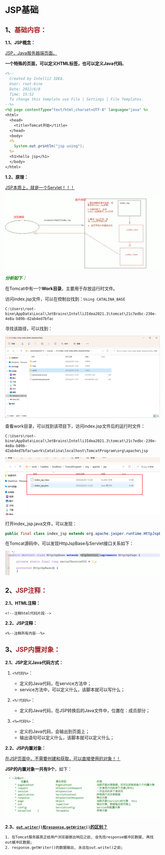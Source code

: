 # JSP基础

## 1、<span style="color:brown">基础内容：</span>

**1.1、JSP概念：**

<u>JSP，Java服务器端页面。</u>

**一个特殊的页面，可以定义HTML标签，也可以定义Java代码**。

```jsp
<%--
  Created by IntelliJ IDEA.
  User: root-bine
  Date: 2022/6/8
  Time: 15:52
  To change this template use File | Settings | File Templates.
--%>
<%@ page contentType="text/html;charset=UTF-8" language="java" %>
<html>
  <head>
    <title>Tomcat开始</title>
  </head>
  <body>
  <%
    System.out.println("jsp using");
  %>
  <h1>hello jsp</h1>
  </body>
</html>
```



**1.2、原理：**

<u>JSP本质上，就是一个Servlet！！！</u>

<img src="https://raw.githubusercontent.com/root-bine/image/main/Typora-image/JSP%E5%8E%9F%E7%90%86.png" alt="image-20220624151420465" style="zoom:67%;" />

<span style="color:green">***分析如下：***</span>

在Tomcat中有一个**Work目录**，主要用于存放运行时文件。

访问index.jsp文件，可以在控制台找到：`Using CATALINA_BASE`

```apl
C:\Users\root-bine\AppData\Local\JetBrains\IntelliJIdea2021.3\tomcat\21c7edbc-230e-4e8a-b89b-d2ab4ed7bfac
```

寻找该路径，可以找到：

<img src="https://raw.githubusercontent.com/root-bine/image/main/Typora-image/JSP%E7%9B%AE%E5%BD%951.png" alt="image-20220624152245931" style="zoom:67%;" />

查看work目录，可以找到该项目下，访问index.jsp文件后的运行时文件：

```apl
C:\Users\root-bine\AppData\Local\JetBrains\IntelliJIdea2021.3\tomcat\21c7edbc-230e-4e8a-b89b-d2ab4ed7bfac\work\Catalina\localhost\TomcatProgram\org\apache\jsp
```

<img src="https://raw.githubusercontent.com/root-bine/image/main/Typora-image/JSP%E7%9B%AE%E5%BD%952.png" alt="image-20220624152502104" style="zoom:67%;" />

打开index_jsp.java文件，可以发现：

```java
public final class index_jsp extends org.apache.jasper.runtime.HttpJspBase
```

在Tomcat源码中，可以发现HttpJspBase与Servlet接口关系如下：

<img src="https://raw.githubusercontent.com/root-bine/image/main/Typora-image/JSP%E7%9B%AE%E5%BD%953.png" alt="image-20220624153012658"  />



## 2、<span style="color:brown">JSP注释：</span>

**2.1、HTML注释：**

```apl
<!--注释html代码片段-->
```

**2.2、JSP注释：**

```apl
<%--注释所有内容--%>
```



## 3、<span style="color:brown">JSP内置对象：</span>

**2.1、JSP定义Java代码方式：**

1. `<%代码%>`：
   - 定义的Java代码，在service方法中；
   - service方法中，可以定义什么，该脚本就可以写什么；

2. `<%!代码%>`：
   - 定义的Java代码，在JSP转换后的Java文件中，位置在：成员部分；

3. `<%=代码%>`：
   - 定义的Java代码，会输出到页面上；
   - 输出语句可以定义什么，该脚本就可以定义什么；

**2.2、JSP内置对象：**

<u>在JSP页面中，不需要创建和获取，可以直接使用的对象！！</u>

**JSP的内置对象一共有9个**，如下：

![image-20220629144003618](https://raw.githubusercontent.com/root-bine/image/main/Typora-image/%E5%86%85%E7%BD%AE%E5%AF%B9%E8%B1%A1%E8%AF%A6%E8%A7%A3.png)

**2.3、<u>`out.writer()和response.getWriter()`的区别？</u>**

```apl
1. 在Tomcat服务器真正给用户浏览器做出响应之前, 会先找response缓冲区数据, 再找out缓冲区数据;
2. response.getWriter()的数据输出, 永远在out.write()之前;
```

